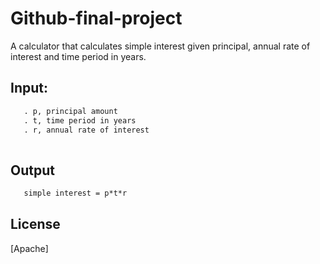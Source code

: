 # Github-final-project

A calculator that calculates simple interest given principal, annual rate of interest and time period in years.

## Input:
```Latex
   . p, principal amount
   . t, time period in years
   . r, annual rate of interest
   
   ```
## Output
```Latex
   simple interest = p*t*r
```
## License
[Apache] 

